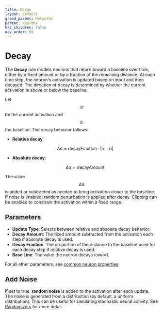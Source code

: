 ```yaml
---
title: Decay
layout: default
grand_parent: Networks
parent: Neurons
has_children: false
nav_order: 60
---
```


# Decay

The **Decay** rule models neurons that return toward a baseline over time, either by a fixed amount or by a fraction of the remaining distance. At each time step, the neuron's activation is updated based on input and then decayed. The direction of decay is determined by whether the current activation is above or below the baseline.

Let $$a$$ be the current activation and $$b$$ the baseline. The decay behavior follows:

- **Relative decay**:

  $$
  \Delta a = \text{decayFraction} \cdot |a - b|
  $$

- **Absolute decay**:

  $$
  \Delta a = \text{decayAmount}
  $$

The value $$\Delta a$$ is added or subtracted as needed to bring activation closer to the baseline. If noise is enabled, random perturbation is applied after decay. Clipping can be enabled to constrain the activation within a fixed range.

## Parameters

- **Update Type**: Selects between relative and absolute decay behavior.
- **Decay Amount**: The fixed amount subtracted from the activation each step if absolute decay is used.
- **Decay Fraction**: The proportion of the distance to the baseline used for each decay step if relative decay is used.
- **Base Line**: The value the neuron decays toward.

For all other parameters, see [common neuron properties](/docs/network/neurons/index#common-neuron-properties)


## Add Noise

If set to true, **random noise** is added to the activation after each update. The noise is generated from a distribution (by default, a uniform distribution). This can be useful for simulating stochastic neural activity. See [Randomizers](/docs/utilities/randomizers) for more detail.
